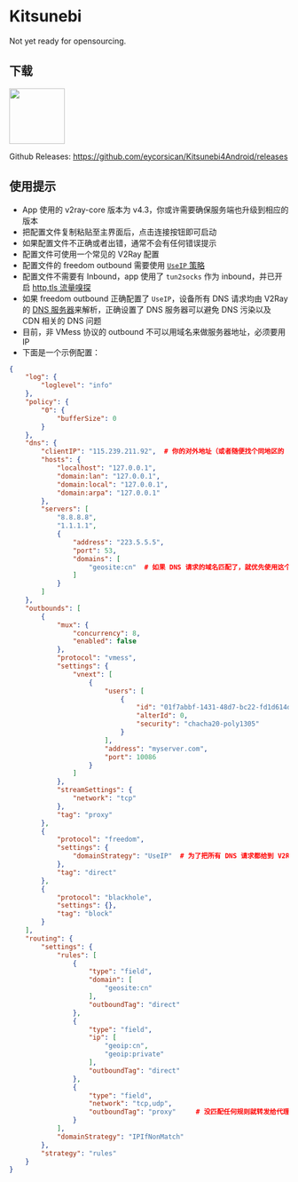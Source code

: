 # Kitsunebi

Not yet ready for opensourcing.

## 下载

<a href="https://play.google.com/store/apps/details?id=fun.kitsunebi.kitsunebi4android"><img src="https://play.google.com/intl/en_us/badges/images/generic/en-play-badge.png" height="100"></a>

Github Releases: https://github.com/eycorsican/Kitsunebi4Android/releases

## 使用提示

- App 使用的 v2ray-core 版本为 v4.3，你或许需要确保服务端也升级到相应的版本
- 把配置文件复制粘贴至主界面后，点击连接按钮即可启动
- 如果配置文件不正确或者出错，通常不会有任何错误提示
- 配置文件可使用一个常见的 V2Ray 配置
- 配置文件的 freedom outbound 需要使用 [`UseIP` 策略](https://www.v2ray.com/chapter_02/protocols/freedom.html#outboundconfigurationobject)
- 配置文件不需要有 Inbound，app 使用了 `tun2socks` 作为 inbound，并已开启 [http,tls 流量嗅探](https://www.v2ray.com/chapter_02/01_overview.html#sniffingobject)
- 如果 freedom outbound 正确配置了 `UseIP`，设备所有 DNS 请求均由 V2Ray 的 [DNS 服务器](https://www.v2ray.com/chapter_02/04_dns.html)来解析，正确设置了 DNS 服务器可以避免 DNS 污染以及 CDN 相关的 DNS 问题
- 目前，非 VMess 协议的 outbound 不可以用域名来做服务器地址，必须要用 IP
- 下面是一个示例配置：
```json
{
    "log": {
        "loglevel": "info"
    },
    "policy": {
        "0": {
            "bufferSize": 0
        }
    },
    "dns": {
        "clientIP": "115.239.211.92",  # 你的对外地址（或者随便找个同地区的 IP），用来提示 DNS 服务器返回合适的 IP
        "hosts": {
            "localhost": "127.0.0.1",
            "domain:lan": "127.0.0.1",
            "domain:local": "127.0.0.1",
            "domain:arpa": "127.0.0.1"
        },
        "servers": [
            "8.8.8.8",
            "1.1.1.1",
            {
                "address": "223.5.5.5",
                "port": 53,
                "domains": [
                    "geosite:cn"  # 如果 DNS 请求的域名匹配了，就优先使用这个 DNS 服务器去解析
                ]
            }
        ]
    },
    "outbounds": [
        {
            "mux": {
                "concurrency": 8,
                "enabled": false
            },
            "protocol": "vmess",
            "settings": {
                "vnext": [
                    {
                        "users": [
                            {
                                "id": "01f7abbf-1431-48d7-bc22-fd1d614d8dfe",
                                "alterId": 0,
                                "security": "chacha20-poly1305"
                            }
                        ],
                        "address": "myserver.com",
                        "port": 10086
                    }
                ]
            },
            "streamSettings": {
                "network": "tcp"
            },
            "tag": "proxy"
        },
        {
            "protocol": "freedom",
            "settings": {
                "domainStrategy": "UseIP"  # 为了把所有 DNS 请求都给到 V2Ray 处理
            },
            "tag": "direct"
        },
        {
            "protocol": "blackhole",
            "settings": {},
            "tag": "block"
        }
    ],
    "routing": {
        "settings": {
            "rules": [
                {
                    "type": "field",
                    "domain": [
                        "geosite:cn"
                    ],
                    "outboundTag": "direct"
                },
                {
                    "type": "field",
                    "ip": [
                        "geoip:cn",
                        "geoip:private"
                    ],
                    "outboundTag": "direct"
                },
                {
                    "type": "field",
                    "network": "tcp,udp",
                    "outboundTag": "proxy"     # 没匹配任何规则就转发给代理
                }
            ],
            "domainStrategy": "IPIfNonMatch"
        },
        "strategy": "rules"
    }
}
```
